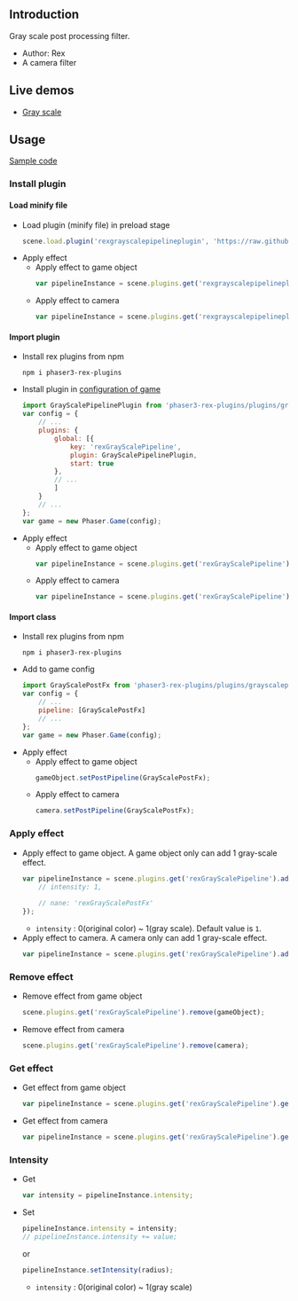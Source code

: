 ## Introduction

Gray scale post processing filter.

- Author: Rex
- A camera filter

## Live demos

- [Gray scale](https://codepen.io/rexrainbow/pen/MZNaNP)

## Usage

[Sample code](https://github.com/rexrainbow/phaser3-rex-notes/tree/master/examples/shader-grayscale)

### Install plugin

#### Load minify file

- Load plugin (minify file) in preload stage
    ```javascript
    scene.load.plugin('rexgrayscalepipelineplugin', 'https://raw.githubusercontent.com/rexrainbow/phaser3-rex-notes/master/dist/rexgrayscalepipelineplugin.min.js', true);
    ```
- Apply effect
    - Apply effect to game object
        ```javascript
        var pipelineInstance = scene.plugins.get('rexgrayscalepipelineplugin').add(gameObject, config);
        ```
    - Apply effect to camera
        ```javascript
        var pipelineInstance = scene.plugins.get('rexgrayscalepipelineplugin').add(camera, config);
        ```

#### Import plugin

- Install rex plugins from npm
    ```
    npm i phaser3-rex-plugins
    ```
- Install plugin in [configuration of game](game.md#configuration)
    ```javascript
    import GrayScalePipelinePlugin from 'phaser3-rex-plugins/plugins/grayscalepipeline-plugin.js';
    var config = {
        // ...
        plugins: {
            global: [{
                key: 'rexGrayScalePipeline',
                plugin: GrayScalePipelinePlugin,
                start: true
            },
            // ...
            ]
        }
        // ...
    };
    var game = new Phaser.Game(config);
    ```
- Apply effect
    - Apply effect to game object
        ```javascript
        var pipelineInstance = scene.plugins.get('rexGrayScalePipeline').add(gameObject, config);
        ```
    - Apply effect to camera
        ```javascript
        var pipelineInstance = scene.plugins.get('rexGrayScalePipeline').add(camera, config);
        ```

#### Import class

- Install rex plugins from npm
    ```
    npm i phaser3-rex-plugins
    ```
- Add to game config
    ```javascript
    import GrayScalePostFx from 'phaser3-rex-plugins/plugins/grayscalepipeline.js';
    var config = {
        // ...
        pipeline: [GrayScalePostFx]
        // ...
    };
    var game = new Phaser.Game(config);
    ```
- Apply effect
    - Apply effect to game object
        ```javascript
        gameObject.setPostPipeline(GrayScalePostFx);
        ```
    - Apply effect to camera
        ```javascript
        camera.setPostPipeline(GrayScalePostFx);
        ```

### Apply effect

- Apply effect to game object. A game object only can add 1 gray-scale effect.
    ```javascript
    var pipelineInstance = scene.plugins.get('rexGrayScalePipeline').add(gameObject, {
        // intensity: 1,
        
        // nane: 'rexGrayScalePostFx'
    });
    ```
    - `intensity` : 0(original color) ~ 1(gray scale). Default value is `1`.
- Apply effect to camera. A camera only can add 1 gray-scale effect.
    ```javascript
    var pipelineInstance = scene.plugins.get('rexGrayScalePipeline').add(camera, config);
    ```

### Remove effect

- Remove effect from game object
    ```javascript
    scene.plugins.get('rexGrayScalePipeline').remove(gameObject);
    ```
- Remove effect from camera
    ```javascript
    scene.plugins.get('rexGrayScalePipeline').remove(camera);
    ```

### Get effect

- Get effect from game object
    ```javascript
    var pipelineInstance = scene.plugins.get('rexGrayScalePipeline').get(gameObject);
    ```
- Get effect from camera
    ```javascript
    var pipelineInstance = scene.plugins.get('rexGrayScalePipeline').get(camera);
    ```

### Intensity

- Get
    ```javascript
    var intensity = pipelineInstance.intensity;
    ```
- Set
    ```javascript
    pipelineInstance.intensity = intensity;
    // pipelineInstance.intensity += value;
    ```
    or
    ```javascript
    pipelineInstance.setIntensity(radius);
    ```
    - `intensity` : 0(original color) ~ 1(gray scale)
